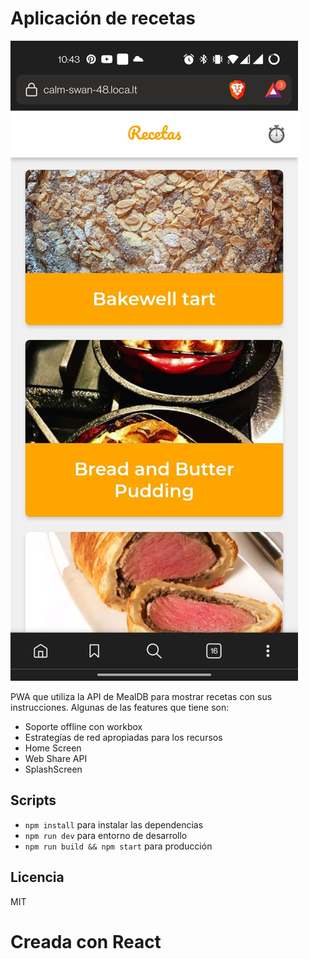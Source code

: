 # Aplicación de recetas

![Captura de Recetas](.readme-static/Recetas.jpeg)

PWA que utiliza la API de MealDB para mostrar recetas con sus instrucciones. Algunas de las features que tiene son:
* Soporte offline con workbox
* Estrategías de red apropiadas para los recursos
* Home Screen
* Web Share API
* SplashScreen

## Scripts

* `npm install` para instalar las dependencias
* `npm run dev` para entorno de desarrollo 
* `npm run build && npm start` para producción

## Licencia 
MIT

# Creada con React
